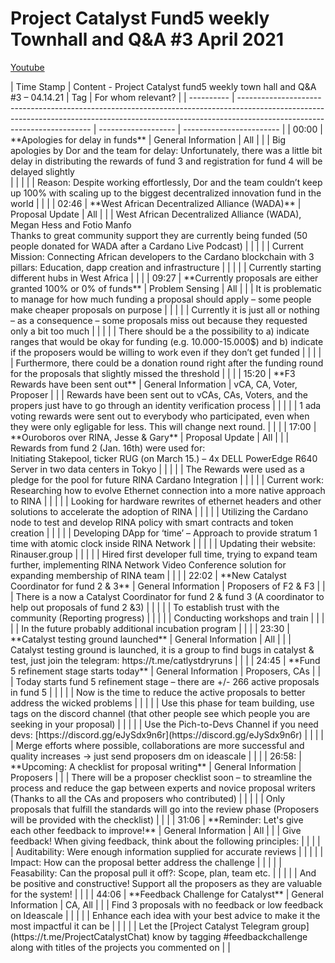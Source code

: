 # Project Catalyst Fund5 weekly Townhall and Q&A #3 April 2021

[Youtube](https://www.youtube.com/watch?v=73l912mBpmI&t=831s)

</div>
| Time Stamp | Content - Project Catalyst fund5 weekly town hall and Q&A #3 – 04.14.21                                                                                                                               | Tag                 | For whom relevant?       |
| ---------- | ----------------------------------------------------------------------------------------------------------------------------------------------------------------------------------------------------- | ------------------- | ------------------------ |
| 00:00   | **Apologies for delay in funds**                                                                                                                                                                          | General Information | All                      |
|            | Big apologies by Dor and the team for delay: Unfortunately, there was a little bit delay in distributing the rewards of fund 3 and registration for fund 4 will be delayed slightly<br>               |                     |                          |
|            | Reason: Despite working effortlessly, Dor and the team couldn’t keep up 100% with scaling up to the biggest decentralized innovation fund in the world                                                |                     |                          |
| 02:46  | **West African Decentralized Alliance (WADA)**                                                                                                                                                       | Proposal Update     | All                      |
|            | West African Decentralized Alliance (WADA), Megan Hess and Fotio Manfo<br>Thanks to great community support they are currently being funded (50 people donated for WADA after a Cardano Live Podcast) |                     |                          |
|            | Current Mission: Connecting African developers to the Cardano blockchain with 3 pillars: Education, dapp creation and infrastructure                                                                  |                     |                          |
|            | Currently starting different hubs in West Africa                                                                                                                                                      |                     |                          |
| 09:27   | **Currently proposals are either granted 100% or 0% of funds**                                                                                                                                            | Problem Sensing     | All                      |
|            | It is problematic to manage for how much funding a proposal should apply – some people make cheaper proposals on purpose                                                                              |                     |                          |
|            | Currently it is just all or nothing – as a consequence – some proposals miss out because they requested only a bit too much                                                                           |                     |                          |
|            | There should be a the possibility to a) indicate ranges that would be okay for funding (e.g. 10.000-15.000$) and b) indicate if the proposers would be willing to work even if they don’t get funded  |                     |                          |
|            | Furthermore, there could be a donation round right after the funding round for the proposals that slightly missed the threshold                                                                       |                     |                          |
| 15:20   | **F3 Rewards have been sent out**                                                                                                                                                                         | General Information | vCA, CA, Voter, Proposer |
|            | Rewards have been sent out to vCAs, CAs, Voters, and the propers just have to go through an identity verification process                                                                             |                     |                          |
|            | 1 ada voting rewards were sent out to everybody who participated, even when they were only egligable for less. This will change next round.                                                           |                     |                          |
| 17:00   | **Ouroboros over RINA, Jesse & Gary**                                                                                                                                                                     | Proposal Update     | All                      |
|            | Rewards from fund 2 (Jan. 16th) were used for:<br>Initiating Stakepool, ticker RUG (on March 15.) – 4x DELL PowerEdge R640 Server in two data centers in Tokyo                                        |                     |                          |
|            | The Rewards were used as a pledge for the pool for future RINA Cardano Integration                                                                                                                    |                     |                          |
|            | Current work: Researching how to evolve Ethernet connection into a more native approach to RINA                                                                                                       |                     |                          |
|            | Looking for hardware rewrites of ethernet headers and other solutions to accelerate the adoption of RINA                                                                                              |                     |                          |
|            | Utilizing the Cardano node to test and develop RINA policy with smart contracts and token creation                                                                                                    |                     |                          |
|            | Developing DApp for ‘time’ – Approach to provide stratum 1 time with atomic clock inside RINA Network                                                                                                 |                     |                          |
|            | Updating their website: Rinauser.group                                                                                                                                                                |                     |                          |
|            | Hired first developer full time, trying to expand team further, implementing RINA Network Video Conference solution for expanding membership of RINA team                                             |                     |                          |
| 22:02   | **New Catalyst Coordinator for fund 2 & 3**                                                                                                                                                               | General Information | Proposers of F2 & F3     |
|            | There is a now a Catalyst Coordinator for fund 2 & fund 3 (A coordinator to help out proposals of fund 2 &3)                                                                                          |                     |                          |
|            | To establish trust with the community (Reporting progress)                                                                                                                                            |                     |                          |
|            | Conducting workshops and train                                                                                                                                                                        |                     |                          |
|            | In the future probably additional incubation program                                                                                                                                                  |                     |                          |
| 23:30   | **Catalyst testing ground launched**                                                                                                                                                                      | General Information | All                      |
|            | Catalyst testing ground is launched, it is a group to find bugs in catalyst & test, just join the telegram: https://t.me/catlystdryruns                                                               |                     |                          |
| 24:45   | **Fund 5 refinement stage starts today**                                                                                                                                                                  | General Information | Proposers, CAs           |
|            | Today starts fund 5 refinement stage – there are +/- 266 active proposals in fund 5                                                                                                                   |                     |                          |
|            | Now is the time to reduce the active proposals to better address the wicked problems                                                                                                                  |                     |                          |
|            | Use this phase for team building, use tags on the discord channel (that other people see which people you are seeking in your proposal)                                                               |                     |                          |
|            | Use the Pich-to-Devs Channel if you need devs: [https://discord.gg/eJySdx9n6r](https://discord.gg/eJySdx9n6r)                                                                                          |                     |                          |
|            | Merge efforts where possible, collaborations are more successful and quality increases -> just send proposers dm on ideascale                                                                         |                     |                          |
| 26:58:  | **Upcoming: A checklist for proposal writing**                                                                                                                                                            | General Information | Proposers                |
|            | There will be a proposer checklist soon – to streamline the process and reduce the gap between experts and novice proposal writers (Thanks to all the CAs and proposers who contributed)              |                     |                          |
|            | Only proposals that fulfill the standards will go into the review phase (Proposers will be provided with the checklist)                                                                               |                     |                          |
| 31:06   | **Reminder: Let's give each other feedback to improve!**                                                                                                                                                  | General Information | All                      |
|            | Give feedback! When giving feedback, think about the following principles:                                                                                                                            |                     |                          |
|            | Auditability: Were enough information supplied for accurate reviews                                                                                                                                   |                     |                          |
|            | Impact: How can the proposal better address the challenge                                                                                                                                             |                     |                          |
|            | Feasability: Can the proposal pull it off?: Scope, plan, team etc.                                                                                                                                    |                     |                          |
|            | And be positive and constructive! Support all the proposers as they are valuable for the system!                                                                                                      |                     |                          |
| 44:06  | **Feedback Challenge for Catalyst**                                                                                                                                                                       | General Information | CA, All                  |
|            | Find 3 proposals with no feedback or low feedback on Ideascale                                                                                                                                        |                     |                          |
|            | Enhance each idea with your best advice to make it the most impactful it can be                                                                                                                       |                     |                          |
|            | Let the [Project Catalyst Telegram group](https://t.me/ProjectCatalystChat) know by tagging #feedbackchallenge along with titles of the projects you commented on                                       |                     |
